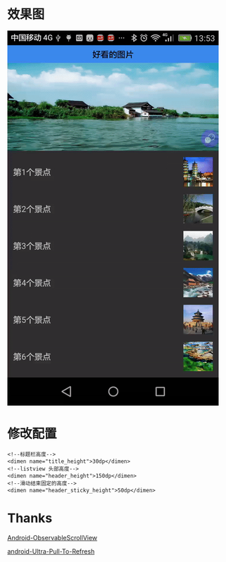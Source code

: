 # 效果图
![image](https://github.com/Sherchen/SlideToggleHeader/blob/master/avatar/avatar.gif)

# 修改配置


```
<!--标题栏高度-->
<dimen name="title_height">30dp</dimen>
<!--listview 头部高度-->
<dimen name="header_height">150dp</dimen>
<!--滑动结束固定的高度-->
<dimen name="header_sticky_height">50dp</dimen>
```

# Thanks

[Android-ObservableScrollView](https://github.com/ksoichiro/Android-ObservableScrollView)

[android-Ultra-Pull-To-Refresh](https://github.com/liaohuqiu/android-Ultra-Pull-To-Refresh)
